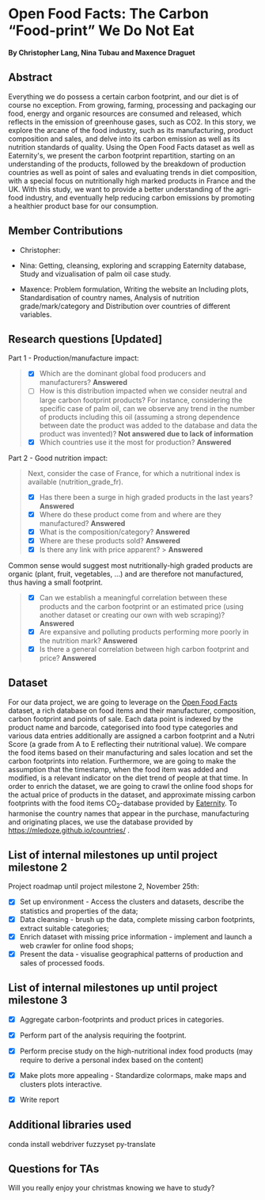 # Open Food Facts: The Carbon “Food-print” We Do Not Eat
<b> By Christopher Lang, Nina Tubau and Maxence Draguet </b> 
## Abstract

Everything we do possess a certain carbon footprint, and our diet is of course no exception. From growing, farming, processing and packaging our food, energy and organic resources are consumed and released, which reflects in the emission of greenhouse gases, such as CO2. In this story, we explore the arcane of the food industry, such as its manufacturing, product composition and sales, and delve into its carbon emission as well as its nutrition standards of quality. Using the Open Food Facts dataset as well as Eaternity's, we present the carbon footprint repartition, starting on an understanding of the products, followed by the breakdown of production countries as well as point of sales and evaluating trends in diet composition, with a special focus on nutritionally high marked products in France and the UK. With this study, we want to provide a better understanding of the agri-food industry, and eventually help reducing carbon emissions by promoting a healthier product base for our consumption.

## Member Contributions

- Christopher:

- Nina: Getting, cleansing, exploring and scrapping Eaternity database, Study and vizualisation of palm oil case study.

- Maxence: Problem formulation, Writing the website an Including plots, Standardisation of country names, Analysis of nutrition grade/mark/category and Distribution over countries of different variables. 

## Research questions [Updated]
Part 1 - Production/manufacture impact:
> - [x] Which are the dominant global food producers and manufacturers? <b>Answered</b>
> - [ ] How is this distribution impacted when we consider neutral and large carbon footprint products? For instance, considering the specific case of palm oil, can we observe any trend in the number of products including this oil (assuming a strong dependence between date the product was added to the database and data the product was invented)?  <b>Not answered due to lack of information</b>
> - [x] Which countries use it the most for production? <b>Answered</b>


Part 2 - Good nutrition impact:
> Next, consider the case of France, for which a nutritional index is available (nutrition_grade_fr). 
> - [x] Has there been a surge in high graded products in the last years? <b>Answered</b>
> - [x] Where do these product come from and where are they manufactured? <b>Answered</b>
> - [x] What is the composition/category? <b>Answered</b>
> - [x] Where are these products sold? <b>Answered</b>
> - [x] Is there any link with price apparent? > <b>Answered</b>

Common sense would suggest most nutritionally-high graded products are organic (plant, fruit, vegetables, …) and are therefore not manufactured, thus having a small footprint. 

> - [x] Can we establish a meaningful correlation between these products and the carbon footprint or an estimated price (using another dataset or creating our own with web scraping)? <b>Answered</b>
> - [x] Are expansive and polluting products performing more poorly in the nutrition mark? <b>Answered</b>
> - [x] Is there a general correlation between high carbon footprint and price? <b>Answered</b>

## Dataset

For our data project, we are going to leverage on the [Open Food Facts](https://world.openfoodfacts.org/) dataset, a rich database on food items and their manufacturer, composition, carbon footprint and points of sale. Each data point is indexed by the product name and barcode, categorised into food type categories and various data entries additionally are assigned a carbon footprint and a Nutri Score (a grade from A to E reflecting their nutritional value).
We compare the food items based on their manufacturing and sales location and set the carbon footprints into relation. Furthermore, we are going to make the assumption that the timestamp, when the food item was added and modified, is a relevant indicator on the diet trend of people at that time. 
In order to enrich the dataset, we are going to crawl the online food shops for the actual price of products in the dataset, and approximate missing carbon footprints with the food items CO<sub>2</sub>-database provided by [Eaternity](http://www.eaternity.org/foodprint/database?fbclid=IwAR2OF0hWBCky6sBc79pzHo2QXKPUMJpDk-it2etXbGH-HbD1cje0Qd-EYPI). To harmonise the country names that appear in the purchase, manufacturing and originating places, we use the database provided by https://mledoze.github.io/countries/ . 

## List of internal milestones up until project milestone 2

Project roadmap until project milestone 2, November 25th:
- [x] Set up environment - Access the clusters and datasets, describe the statistics and properties of the data; 
- [x] Data cleansing - brush up the data, complete missing carbon footprints, extract suitable categories;
- [x] Enrich dataset with missing price information - implement and launch a web crawler for online food shops;
- [x] Present the data - visualise geographical patterns of production and sales of processed foods. 

## List of internal milestones up until project milestone 3
- [x] Aggregate carbon-footprints and product prices in categories.
- [x] Perform part of the analysis requiring the footprint.
- [x] Perform precise study on the high-nutritional index food products (may require to derive a personal index based on the content)
- [x] Make plots more appealing - Standardize colormaps, make maps and clusters plots interactive.
- [x] Write report


## Additional libraries used
conda install webdriver fuzzyset py-translate 


## Questions for TAs
Will you really enjoy your christmas knowing we have to study? 
